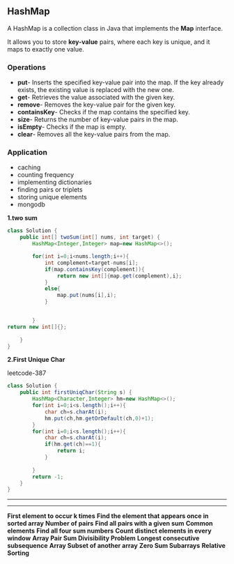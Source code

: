 ## HashMap

A HashMap is a collection class in Java that implements the **Map** interface.

It allows you to store **key-value** pairs, where each key is unique, and it maps to exactly one value.

### Operations

- **put**- Inserts the specified key-value pair into the map. If the key already exists, the existing value is replaced with the new one.
- **get**- Retrieves the value associated with the given key.
- **remove**- Removes the key-value pair for the given key.
- **containsKey**- Checks if the map contains the specified key.
- **size**- Returns the number of key-value pairs in the map.
- **isEmpty**- Checks if the map is empty.
- **clear**- Removes all the key-value pairs from the map.

### Application

- caching
- counting frequency
- implementing dictionaries
- finding pairs or triplets
- storing unique elements
- mongodb

**1.two sum**

```java
class Solution {
    public int[] twoSum(int[] nums, int target) {
        HashMap<Integer,Integer> map=new HashMap<>();

        for(int i=0;i<nums.length;i++){
            int complement=target-nums[i];
            if(map.containsKey(complement)){
                return new int[]{map.get(complement),i};
            }
            else{
                map.put(nums[i],i);
            }


        }
return new int[]{};
        
    }
}
```

**2.First Unique Char**

leetcode-387

```java
class Solution {
    public int firstUniqChar(String s) {
        HashMap<Character,Integer> hm=new HashMap<>();
        for(int i=0;i<s.length();i++){
            char ch=s.charAt(i);
            hm.put(ch,hm.getOrDefault(ch,0)+1);
        }
        for(int i=0;i<s.length();i++){
            char ch=s.charAt(i);
            if(hm.get(ch)==1){
                return i;
            }
           
        }
        return -1;
    }
}
```

---
---

**First element to occur k times**
**Find the element that appears once in sorted array**
**Number of pairs**
**Find all pairs with a given sum**
**Common elements**
**Find all four sum numbers**
**Count distinct elements in every window**
**Array Pair Sum Divisibility Problem**
**Longest consecutive subsequence**
**Array Subset of another array**
**Zero Sum Subarrays**
**Relative Sorting**
